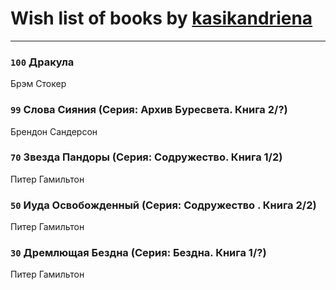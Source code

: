 # Wish list of books by [kasikandriena](http://vk.com/id152488954)
---

### `100` Дракула
Брэм Стокер

### `99` Слова Сияния (Серия: Архив Буресвета. Книга 2/?)
Брендон Сандерсон

### `70` Звезда Пандоры (Серия: Содружество. Книга 1/2)
Питер Гамильтон

### `50` Иуда Освобожденный (Серия: Содружество . Книга 2/2)
Питер Гамильтон

### `30` Дремлющая Бездна (Серия: Бездна. Книга 1/?)
Питер Гамильтон

